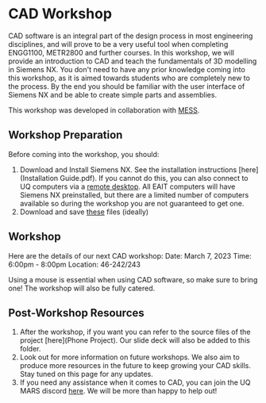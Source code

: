 # CAD Workshop

CAD software is an integral part of the design process in most engineering disciplines, and will prove to be a very useful tool when completing ENGG1100, METR2800 and further courses. In this workshop, we will provide an introduction to CAD and teach the fundamentals of 3D modelling in Siemens NX. You don't need to have any prior knowledge coming into this workshop, as it is aimed towards students who are completely new to the process. By the end you should be familiar with the user interface of Siemens NX and be able to create simple parts and assemblies.

This workshop was developed in collaboration with [MESS](https://www.facebook.com/messuq/). 

## Workshop Preparation
Before coming into the workshop, you should:
1. Download and Install Siemens NX. See the installation instructions [here](Installation Guide.pdf). If you cannot do this, you can also connect to UQ computers via a [remote desktop](https://student.eait.uq.edu.au/infrastructure/remote-access/rdp.html). All EAIT computers will have Siemens NX preinstalled, but there are a limited number of computers available so during the workshop you are not guaranteed to get one.
2. Download and save [these](assets) files (ideally)

## Workshop
Here are the details of our next CAD workshop:
    Date: March 7, 2023
    Time: 6:00pm - 8:00pm
    Location: 46-242/243

Using a mouse is essential when using CAD software, so make sure to bring one! The workshop will also be fully catered.
## Post-Workshop Resources
1. After the workshop, if you want you can refer to the source files of the project [here](Phone Project). Our slide deck will also be added to this folder.
2. Look out for more information on future workshops. We also aim to produce more resources in the future to keep growing your CAD skills. Stay tuned on this page for any updates.
3. If you need any assistance when it comes to CAD, you can join the UQ MARS discord [here](https://discord.gg/AaGMcpNT). We will be more than happy to help out!
